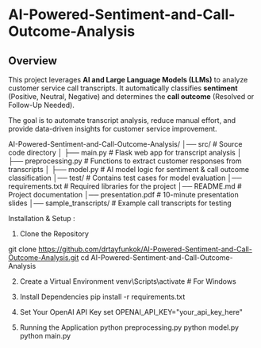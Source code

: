 # AI-Powered-Sentiment-and-Call-Outcome-Analysis

## Overview
This project leverages **AI and Large Language Models (LLMs)** to analyze customer service call transcripts. It automatically classifies **sentiment** (Positive, Neutral, Negative) and determines the **call outcome** (Resolved or Follow-Up Needed). 


The goal is to automate transcript analysis, reduce manual effort, and provide data-driven insights for customer service improvement.


AI-Powered-Sentiment-and-Call-Outcome-Analysis/
│── src/                    # Source code directory
│   ├── main.py             # Flask web app for transcript analysis
│   ├── preprocessing.py     # Functions to extract customer responses from transcripts
│   ├── model.py            # AI model logic for sentiment & call outcome classification
│── test/                   # Contains test cases for model evaluation
│── requirements.txt        # Required libraries for the project
│── README.md               # Project documentation
│── presentation.pdf        # 10-minute presentation slides
│── sample_transcripts/     # Example call transcripts for testing

Installation & Setup : 

1. Clone the Repository

git clone https://github.com/drtayfunkok/AI-Powered-Sentiment-and-Call-Outcome-Analysis.git
cd AI-Powered-Sentiment-and-Call-Outcome-Analysis

2. Create a Virtual Environment
venv\Scripts\activate     # For Windows

3. Install Dependencies
pip install -r requirements.txt

4. Set Your OpenAI API Key
set OPENAI_API_KEY="your_api_key_here"

5. Running the Application
python preprocessing.py
python model.py
python main.py

